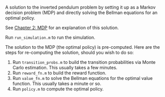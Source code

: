 A solution to the inverted pendulum problem by setting it up as a Markov decision problem (MDP) and directly solving the Bellman equations for an optimal policy.

See [Chapter 2: MDP](../writeups/2-mdp/2-mdp.pdf) for an explanation of this solution.

Run `run_simulation.m` to run the simulation.

The solution to the MDP (the optimal policy) is pre-computed. Here are the steps for re-computing the solution, should you wish to do so:

1. Run `transition_probs.m` to build the transition probabilities via Monte Carlo estimation. This usually takes a few minutes.
2. Run `reward_fn.m` to build the reward function.
3. Run `value_fn.m` to solve the Bellman equations for the optimal value function. This usually takes a minute or so.
4. Run `policy.m` to compute the optimal policy.
